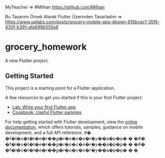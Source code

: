 MyTeacher => #Milhan https://github.com/Milhan

Bu Tasarımı Örnek Alarak Flutter Üzerinden Tasarladım => https://www.uplabs.com/posts/grocery-mobile-app-design-815bcac1-35f5-430f-b391-afa699b555e6




# grocery_homework

A new Flutter project.

## Getting Started

This project is a starting point for a Flutter application.

A few resources to get you started if this is your first Flutter project:

- [Lab: Write your first Flutter app](https://docs.flutter.dev/get-started/codelab)
- [Cookbook: Useful Flutter samples](https://docs.flutter.dev/cookbook)

For help getting started with Flutter development, view the
[online documentation](https://docs.flutter.dev/), which offers tutorials,
samples, guidance on mobile development, and a full API reference.
#� �f�l�u�t�t�e�r�_�g�r�o�c�e�r�y�_�a�p�p�
�
�#� �f�l�u�t�t�e�r�_�g�r�o�c�e�r�y�_�a�p�p�
�
�#� �f�l�u�t�t�e�r�_�g�r�o�c�e�r�y�_�a�p�p�
�
�
